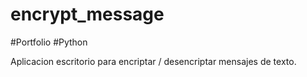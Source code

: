 # encrypt_message

#Portfolio #Python

Aplicacion escritorio para encriptar / desencriptar mensajes de texto.
